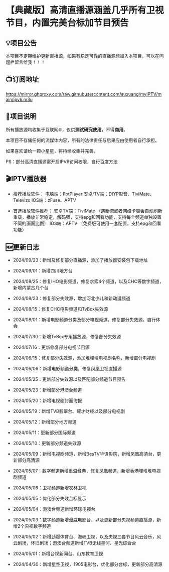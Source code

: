 # 【典藏版】高清直播源涵盖几乎所有卫视节目，内置完美台标加节目预告

## 💡项目公告

本项目不定期维护更新直播源，如果有稳定可靠的直播源想加入本项目，可以在问题栏留言给我！！！

## 📺订阅地址
https://mirror.ghproxy.com/raw.githubusercontent.com/suxuang/myIPTV/main/ipv6.m3u

## 📖项目说明

所有播放源均收集于互联网🌐，仅供**测试研究使用**，不得**商用**。

本项目不存储任何的流媒体内容，所有的法律责任与后果应由使用者自行承担。

如果喜欢请给一颗小星星，将持续收集并完善。

PS：部分高清直播源需开启IPV6访问权限，自行百度方法

## 🎬IPTV播放器

- 推荐播放软件：
电脑端：PotPlayer 安卓/TV端：DIYP影音、TiviMate、Televizo IOS端：zFuse、APTV

- 首选播放软件推荐：
安卓TV端：TiviMate （遇断流或者网络卡顿会自动刷新重载，播放非常稳定，解码强，支持epg和回看功能，支持每个频道单独设置不同的画面比例）
IOS端：APTV （免费版可使用一套配置，支持epg和回看功能）

## 🆕更新日志

- 2024/09/23：新增及修复部分直播源，添加了播放器安装包下载地址

- 2024/09/01：新增四川地方台

- 2024/08/25：修复IHO电影频道，修复求索4个频道，以及CHC等数字频道，新增内蒙古几个台

- 2024/08/23：修复部分失效源，增加河北少儿和新动漫频道

- 2024/08/15：修复CHC电影频道和TvBox失效源

- 2024/08/01：新增电影频道分类及部分电视频道，修复部分失效源，自行体会

- 2024/07/30：新增TvBox专用播放源，修复部分失效源

- 2024/07/16：更新修复部分电视节目源

- 2024/06/15：修复部分失效源，添加堆埋埋电视剧名称，新增部分电视剧

- 2024/06/06：新增电影频道分类，修复凤凰卫视直播源

- 2024/05/25：更新部分失效源以及匹配部分频道节目预告
  
- 2024/05/23：新增部分港澳台频道

- 2024/05/20：新增电视剧封面海报

- 2024/05/19：新增TVB翡翠台、耀才财经以及部分电视剧

- 2024/05/12：新增部分地方频道

- 2024/05/11：更新部分国际频道

- 2024/05/10：更新部分频道失效源

- 2024/05/09：新增电视剧频道，新增BesTV华语影院，新增凤凰高清台，更新部分高清源

- 2024/05/07：数字频道新增重温经典，修复凤凰频道，新增香港埋堆堆电视剧频道

- 2024/05/06：卫视频道新增农林卫视

- 2024/05/05：优化部分失效台标显示

- 2024/05/04：港澳台频道新增环球电视台

- 2024/05/03：数字频道新增漫威电影台，以及更新部分央视频道直播源，新增2个央视数字频道

- 2024/05/02：新增劲爆体育台、海峡卫视，以及央视三套节目风云音乐，风云剧场，怀旧剧场；港澳台频道新增TVB无线星河、星光综合台

- 2024/05/01：新增台视新闻台、山东教育卫视

- 2024/04/30：新增星空卫视，1905电影台，优化部分台标，更新部分高清源


